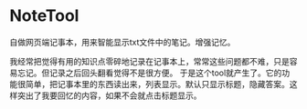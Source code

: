 # NoteTool
自做网页端记事本，用来智能显示txt文件中的笔记。增强记忆。

我经常把觉得有用的知识点零碎地记录在记事本上，常常这些问题都不难，只是容易忘记。但记录之后回头翻看觉得不是很方便。
于是这个tool就产生了。它的功能很简单，把记事本里的东西读出来，列表显示。默认只显示标题，隐藏答案。这样突出了我要回忆的内容，如果不会就点击标题显示。
